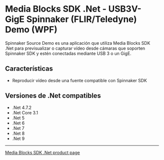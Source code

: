 # Media Blocks SDK .Net - USB3V-GigE Spinnaker (FLIR/Teledyne) Demo (WPF)

Spinnaker Source Demo es una aplicación que utiliza Media Blocks SDK .Net para previsualizar o capturar vídeo desde cámaras que soporten Spinnaker SDK y estén conectadas mediante USB 3 o un GigE.

## Características

- Reproducir vídeo desde una fuente compatible con Spinnaker SDK

## Versiones de .Net compatibles

- .Net 4.7.2
- .Net Core 3.1
- .Net 5
- .Net 6
- .Net 7
- .Net 8
- .Net 9

---

[Media Blocks SDK .Net product page](https://www.visioforge.com/media-blocks-sdk)
